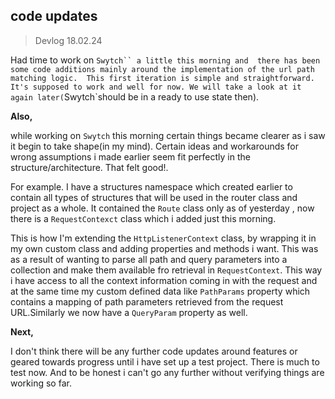 
## code updates  

>Devlog
>18.02.24

Had time to work on `Swytch`` a little this morning and 
there has been some code additions mainly around the implementation of the url path matching logic. 
This first iteration is simple and straightforward. It's supposed to work and well for now. We will take a look at it
again later(`Swytch`should be in a ready to use state then).


**Also,**

while working on `Swytch` this morning certain things became clearer as i saw it  begin to take shape(in my mind).
Certain ideas and workarounds for wrong assumptions i made earlier seem fit perfectly in the structure/architecture.
That felt good!.

For example. I have a structures namespace which created earlier  to contain all types of structures that will be used in the router class
and project as a whole. It contained the `Route` class only as of yesterday , now there is a `RequestContexct` class
which i added just this morning.

This is how I'm extending the `HttpListenerContext` class, by wrapping it in my own custom class and adding properties 
and methods i want. This was as a result of wanting to parse all path and query parameters into a collection and make
them available fro retrieval in `RequestContext`.
This way i have access to all the  context information coming in with the request and at the same time
my custom defined data like  `PathParams` property which contains  a mapping of path parameters 
retrieved from the request URL.Similarly we now have a `QueryParam` property as well.


**Next,**

I don't think there will be  any further code updates around features or geared towards progress
until i have set up a test project. There is much to test now.  And to be honest i can't go any further without
verifying things are working so far.



